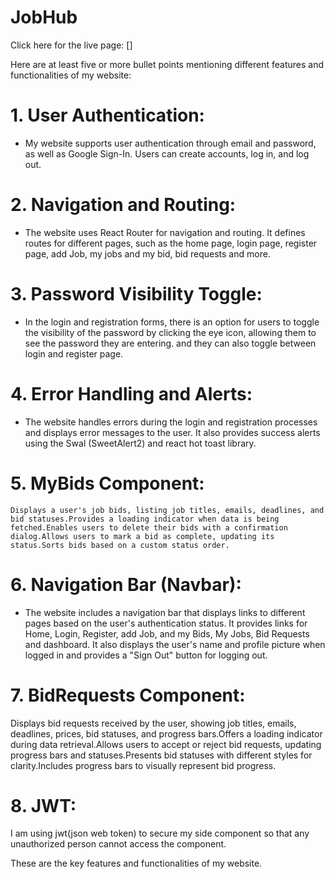 # JobHub

Click here for the live page: []

Here are at least five or more bullet points mentioning different features and functionalities of my website:

# 1. User Authentication:
   - My website supports user authentication through email and password, as well as Google Sign-In. Users can create accounts, log in, and log out.

# 2. Navigation and Routing:
   - The website uses React Router for navigation and routing. It defines routes for different pages, such as the home page, login page, register page, add Job, my jobs and my bid, bid requests and more.

# 3. Password Visibility Toggle:
   - In the login and registration forms, there is an option for users to toggle the visibility of the password by clicking the eye icon, allowing them to see the password they are entering.
   and they can also toggle between login and register page.

# 4. Error Handling and Alerts:
   - The website handles errors during the login and registration processes and displays error messages to the user. It also provides success alerts using the Swal (SweetAlert2) and react hot toast library.

# 5. MyBids Component:
    Displays a user's job bids, listing job titles, emails, deadlines, and bid statuses.Provides a loading indicator when data is being fetched.Enables users to delete their bids with a confirmation dialog.Allows users to mark a bid as complete, updating its status.Sorts bids based on a custom status order.
  
# 6. Navigation Bar (Navbar):
   - The website includes a navigation bar that displays links to different pages based on the user's authentication status. It provides links for Home, Login, Register, add Job, and  my Bids, My Jobs, Bid Requests and dashboard. It also displays the user's name and profile picture when logged in and provides a "Sign Out" button for logging out.

# 7. BidRequests Component:
   Displays bid requests received by the user, showing job titles, emails, deadlines, prices, bid statuses, and progress bars.Offers a loading indicator during data retrieval.Allows users to accept or reject bid requests, updating progress bars and statuses.Presents bid statuses with different styles for clarity.Includes progress bars to visually represent bid progress.

# 8. JWT:
   I am using jwt(json web token) to secure my side component so that any unauthorized person cannot access the component.

These are the key features and functionalities of my website.